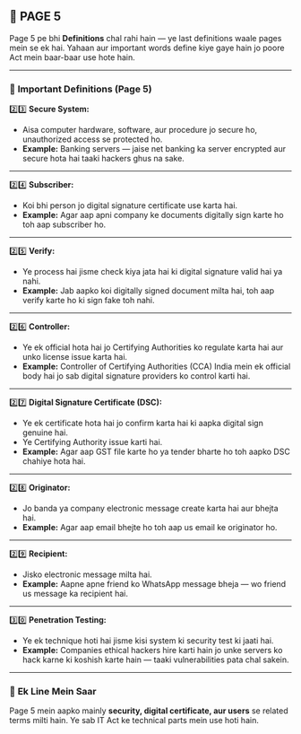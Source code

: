 ## 📄 **PAGE 5**

Page 5 pe bhi **Definitions** chal rahi hain — ye last definitions waale pages mein se ek hai. Yahaan aur important words define kiye gaye hain jo poore Act mein baar-baar use hote hain.

---

### 🔑 **Important Definitions (Page 5)**

2️⃣3️⃣ **Secure System:**

* Aisa computer hardware, software, aur procedure jo secure ho, unauthorized access se protected ho.
* **Example:** Banking servers — jaise net banking ka server encrypted aur secure hota hai taaki hackers ghus na sake.

---

2️⃣4️⃣ **Subscriber:**

* Koi bhi person jo digital signature certificate use karta hai.
* **Example:** Agar aap apni company ke documents digitally sign karte ho toh aap subscriber ho.

---

2️⃣5️⃣ **Verify:**

* Ye process hai jisme check kiya jata hai ki digital signature valid hai ya nahi.
* **Example:** Jab aapko koi digitally signed document milta hai, toh aap verify karte ho ki sign fake toh nahi.

---

2️⃣6️⃣ **Controller:**

* Ye ek official hota hai jo Certifying Authorities ko regulate karta hai aur unko license issue karta hai.
* **Example:** Controller of Certifying Authorities (CCA) India mein ek official body hai jo sab digital signature providers ko control karti hai.

---

2️⃣7️⃣ **Digital Signature Certificate (DSC):**

* Ye ek certificate hota hai jo confirm karta hai ki aapka digital sign genuine hai.
* Ye Certifying Authority issue karti hai.
* **Example:** Agar aap GST file karte ho ya tender bharte ho toh aapko DSC chahiye hota hai.

---

2️⃣8️⃣ **Originator:**

* Jo banda ya company electronic message create karta hai aur bhejta hai.
* **Example:** Agar aap email bhejte ho toh aap us email ke originator ho.

---

2️⃣9️⃣ **Recipient:**

* Jisko electronic message milta hai.
* **Example:** Aapne apne friend ko WhatsApp message bheja — wo friend us message ka recipient hai.

---

3️⃣0️⃣ **Penetration Testing:**

* Ye ek technique hoti hai jisme kisi system ki security test ki jaati hai.
* **Example:** Companies ethical hackers hire karti hain jo unke servers ko hack karne ki koshish karte hain — taaki vulnerabilities pata chal sakein.

---

### 📌 **Ek Line Mein Saar**

Page 5 mein aapko mainly **security, digital certificate, aur users** se related terms milti hain. Ye sab IT Act ke technical parts mein use hoti hain.